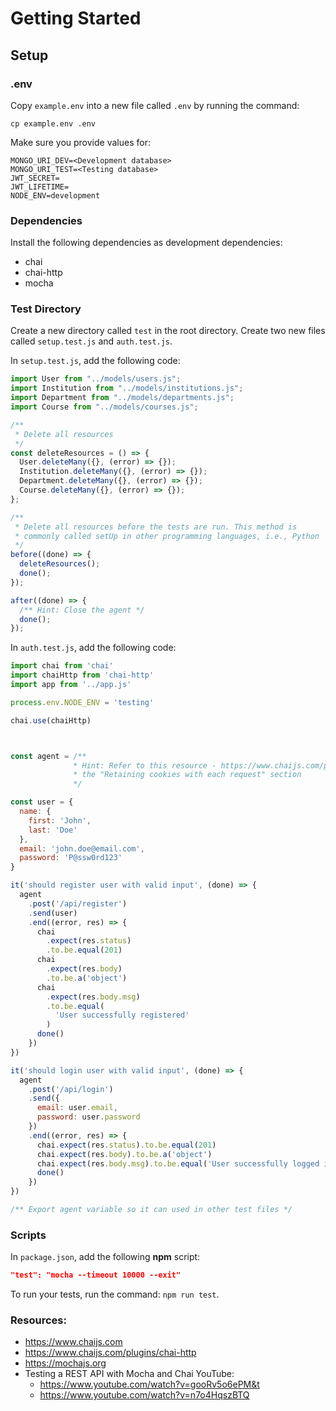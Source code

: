 # Getting Started

## Setup

### .env

Copy `example.env` into a new file called `.env` by running the command:

```
cp example.env .env
```

Make sure you provide values for:

```
MONGO_URI_DEV=<Development database>
MONGO_URI_TEST=<Testing database>
JWT_SECRET=
JWT_LIFETIME=
NODE_ENV=development
```

### Dependencies

Install the following dependencies as development dependencies:

- chai
- chai-http
- mocha

### Test Directory

Create a new directory called `test` in the root directory. Create two new files called `setup.test.js` and `auth.test.js`.

In `setup.test.js`, add the following code:

```js
import User from "../models/users.js";
import Institution from "../models/institutions.js";
import Department from "../models/departments.js";
import Course from "../models/courses.js";

/**
 * Delete all resources
 */
const deleteResources = () => {
  User.deleteMany({}, (error) => {});
  Institution.deleteMany({}, (error) => {});
  Department.deleteMany({}, (error) => {});
  Course.deleteMany({}, (error) => {});
};

/**
 * Delete all resources before the tests are run. This method is
 * commonly called setUp in other programming languages, i.e., Python
 */
before((done) => {
  deleteResources();
  done();
});

after((done) => {
  /** Hint: Close the agent */
  done();
});
```

In `auth.test.js`, add the following code:

```js
import chai from 'chai'
import chaiHttp from 'chai-http'
import app from '../app.js'

process.env.NODE_ENV = 'testing'

chai.use(chaiHttp)



const agent = /**
              * Hint: Refer to this resource - https://www.chaijs.com/plugins/chai-http, specifically 
              * the "Retaining cookies with each request" section
              */

const user = {
  name: {
    first: 'John',
    last: 'Doe'
  },
  email: 'john.doe@email.com',
  password: 'P@ssw0rd123'
}

it('should register user with valid input', (done) => {
  agent
    .post('/api/register')
    .send(user)
    .end((error, res) => {
      chai
        .expect(res.status)
        .to.be.equal(201)
      chai
        .expect(res.body)
        .to.be.a('object')
      chai
        .expect(res.body.msg)
        .to.be.equal(
          'User successfully registered'
        )
      done()
    })
})

it('should login user with valid input', (done) => {
  agent
    .post('/api/login')
    .send({
      email: user.email,
      password: user.password
    })
    .end((error, res) => {
      chai.expect(res.status).to.be.equal(201)
      chai.expect(res.body).to.be.a('object')
      chai.expect(res.body.msg).to.be.equal('User successfully logged in')
      done()
    })
})

/** Export agent variable so it can used in other test files */
```

### Scripts

In `package.json`, add the following **npm** script:

```json
"test": "mocha --timeout 10000 --exit"
```

To run your tests, run the command: `npm run test`.

### Resources:

- https://www.chaijs.com
- https://www.chaijs.com/plugins/chai-http
- https://mochajs.org
- Testing a REST API with Mocha and Chai YouTube:
  - https://www.youtube.com/watch?v=gooRv5o6ePM&t
  - https://www.youtube.com/watch?v=n7o4HqszBTQ
